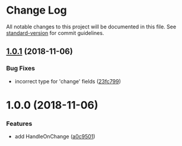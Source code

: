 # Change Log

All notable changes to this project will be documented in this file. See [standard-version](https://github.com/conventional-changelog/standard-version) for commit guidelines.

<a name="1.0.1"></a>

## [1.0.1](https://github.com/LeDDGroup/handle-data-change/compare/v1.0.0...v1.0.1) (2018-11-06)

### Bug Fixes

- incorrect type for 'change' fields ([23fc799](https://github.com/LeDDGroup/handle-data-change/commit/23fc799))

<a name="1.0.0"></a>

# 1.0.0 (2018-11-06)

### Features

- add HandleOnChange ([a0c9501](https://github.com/LeDDGroup/handle-data-change/commit/a0c9501))
